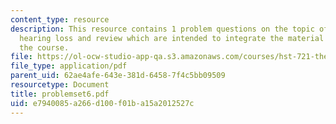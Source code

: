 ```yaml
---
content_type: resource
description: This resource contains 1 problem questions on the topic of sensorineural
  hearing loss and review which are intended to integrate the material learned in
  the course.
file: https://ol-ocw-studio-app-qa.s3.amazonaws.com/courses/hst-721-the-peripheral-auditory-system-fall-2005/e7940085a266d100f01ba15a2012527c_problemset6.pdf
file_type: application/pdf
parent_uid: 62ae4afe-643e-381d-6458-7f4c5bb09509
resourcetype: Document
title: problemset6.pdf
uid: e7940085-a266-d100-f01b-a15a2012527c
---
```

